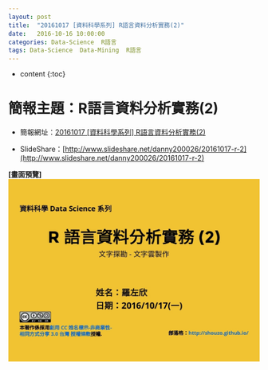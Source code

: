 ```yaml
---
layout: post
title:  "20161017 [資料科學系列] R語言資料分析實務(2)"
date:   2016-10-16 10:00:00
categories: Data-Science  R語言
tags: Data-Science  Data-Mining  R語言
---
```



* content
{:toc}


# 簡報主題：R語言資料分析實務(2)
* 簡報網址：[20161017 [資料科學系列] R語言資料分析實務(2)](https://shouzo.github.io/collections/data-science/20161017-R-doing-2.html#/)

* SlideShare：[http://www.slideshare.net/danny200026/20161017-r-2](http://www.slideshare.net/danny200026/20161017-r-2)

**[畫面預覽]**
![](/assets/20161017/R-doing-2.jpg)



